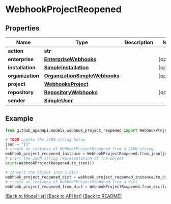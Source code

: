 # WebhookProjectReopened


## Properties

Name | Type | Description | Notes
------------ | ------------- | ------------- | -------------
**action** | **str** |  | 
**enterprise** | [**EnterpriseWebhooks**](EnterpriseWebhooks.md) |  | [optional] 
**installation** | [**SimpleInstallation**](SimpleInstallation.md) |  | [optional] 
**organization** | [**OrganizationSimpleWebhooks**](OrganizationSimpleWebhooks.md) |  | [optional] 
**project** | [**WebhooksProject**](WebhooksProject.md) |  | 
**repository** | [**RepositoryWebhooks**](RepositoryWebhooks.md) |  | [optional] 
**sender** | [**SimpleUser**](SimpleUser.md) |  | 

## Example

```python
from github_openapi.models.webhook_project_reopened import WebhookProjectReopened

# TODO update the JSON string below
json = "{}"
# create an instance of WebhookProjectReopened from a JSON string
webhook_project_reopened_instance = WebhookProjectReopened.from_json(json)
# print the JSON string representation of the object
print(WebhookProjectReopened.to_json())

# convert the object into a dict
webhook_project_reopened_dict = webhook_project_reopened_instance.to_dict()
# create an instance of WebhookProjectReopened from a dict
webhook_project_reopened_from_dict = WebhookProjectReopened.from_dict(webhook_project_reopened_dict)
```
[[Back to Model list]](../README.md#documentation-for-models) [[Back to API list]](../README.md#documentation-for-api-endpoints) [[Back to README]](../README.md)


